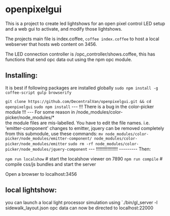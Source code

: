 # openpixelgui

This is a project to create led lightshows for an open pixel control LED setup
and a web gui to activate, and modify those lightshows.

The projects main file is index.coffee, `coffee index.coffee` to host a local webserver
that hosts web content on 3456.

The LED connection controller is /opc_controller/shows.coffee, this has functions
that send opc data out using the npm opc module.

## Installing:

It is best if following packages are installed globally
`sudo npm install -g coffee-script gulp browserify`

`git clone https://github.com/DecentralVan/openpixelgui.git && cd openpixelgui`
`sudo npm install`
--- !!! There is a bug in the color-picker module !!! ---
For some reason in /node_modules/color-picker/node_modules/*  
the module files are mis-labelled. You have to edit the file
names. i.e. 'emitter-component' changes to emitter, jquery can
be removed completely from this submodule, use these commands:
`mv node_modules/color-picker/node_modules/emitter-component/ node_modules/color-picker/node_modules/emitter`
`sudo rm -rf node_modules/color-picker/node_modules/jquery-component`
--- !!!!!!!!!!!!!!!!! ---------
Then:

`npm run localshow`    # start the localshow viewer on 7890
`npm run compile`      # compile css/js bundles and start the server

Open a browser to localhost:3456

## local lightshow:
you can launch a local light processor simulation using
`./bin/gl_server -l sidewalk_layout.json
opc data can now be directed to localhost:22000
